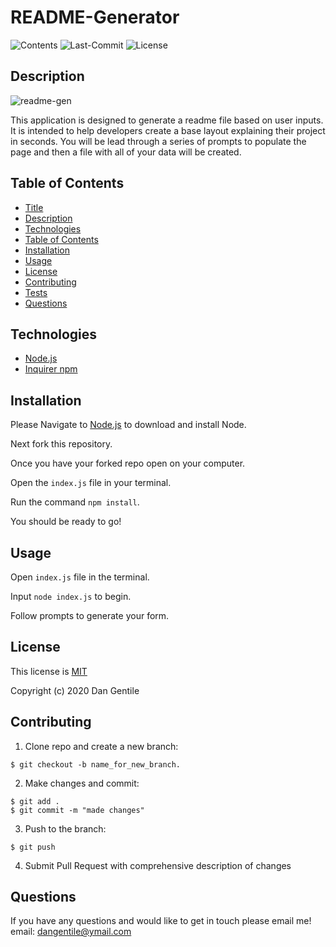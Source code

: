 # README-Generator 

![Contents](https://img.shields.io/github/languages/top/dan-gentile/readme-generator)
![Last-Commit](https://img.shields.io/github/last-commit/dan-gentile/readme-generator)
![License](https://img.shields.io/github/license/dan-gentile/readme-generator)

## Description 

![readme-gen](https://user-images.githubusercontent.com/68626350/94948032-80a60680-0493-11eb-8ca9-021f2f786092.gif)


This application is designed to generate a readme file based on user inputs. It is intended to help developers create a base layout explaining their project in seconds. You will be lead through a series of prompts to populate the page and then a file with all of your data will be created. 

## Table of Contents

- [Title](#title)
- [Description](#description)
- [Technologies](#technologies)
- [Table of Contents](#table-of-contents)
- [Installation](#installation)
- [Usage](#usage)
- [License](#license)
- [Contributing](#contributing)
- [Tests](#tests)
- [Questions](#questions)

## Technologies 

- [Node.js](https://nodejs.org/en/)
- [Inquirer npm](https://www.npmjs.com/package/inquirer)

## Installation 

Please Navigate to [Node.js](https://nodejs.org/en/) to download and install Node.

Next fork this repository. 

Once you have your forked repo open on your computer. 

Open the `index.js` file in your terminal.

Run the command `npm install`.

You should be ready to go! 

## Usage


Open `index.js` file in the terminal. 

Input `node index.js` to begin. 

Follow prompts to generate your form. 


## License 

This license is [MIT](https://github.com/dan-gentile/readme-generator/blob/master/LICENSE)

Copyright (c) 2020 Dan Gentile 

## Contributing 


1. Clone repo and create a new branch: 
~~~
$ git checkout -b name_for_new_branch.
~~~
2. Make changes and commit: 
~~~
$ git add . 
$ git commit -m "made changes"
~~~
3. Push to the branch:
~~~
$ git push
~~~
4. Submit Pull Request with comprehensive description of changes

## Questions 

If you have any questions and would like to get in touch please email me! 
email: dangentile@ymail.com